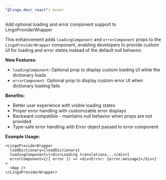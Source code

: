 ```yaml
---
"@lingo.dev/_react": minor
---
```


Add optional loading and error component support to LingoProviderWrapper

This enhancement adds `loadingComponent` and `errorComponent` props to the `LingoProviderWrapper` component, enabling developers to provide custom UI for loading and error states instead of the default null behavior.

**New Features:**
- `loadingComponent`: Optional prop to display custom loading UI while the dictionary loads
- `errorComponent`: Optional prop to display custom error UI when dictionary loading fails

**Benefits:**
- Better user experience with visible loading states
- Proper error handling with customizable error displays
- Backward compatible - maintains null behavior when props are not provided
- Type-safe error handling with Error object passed to error component

**Example Usage:**
```tsx
<LingoProviderWrapper
  loadDictionary={loadDictionary}
  loadingComponent={<div>Loading translations...</div>}
  errorComponent={({ error }) => <div>Error: {error.message}</div>}
>
  <App />
</LingoProviderWrapper>
```
